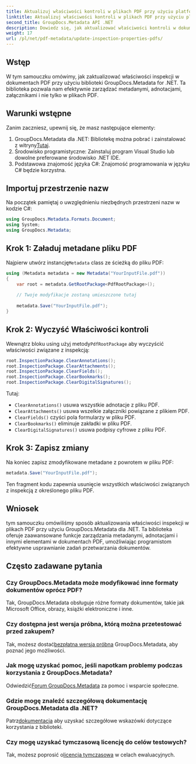 ```yaml
---
title: Aktualizuj właściwości kontroli w plikach PDF przy użyciu platformy .NET
linktitle: Aktualizuj właściwości kontroli w plikach PDF przy użyciu platformy .NET
second_title: GroupDocs.Metadata API .NET
description: Dowiedz się, jak aktualizować właściwości kontroli w dokumentach PDF przy użyciu GroupDocs.Metadata dla .NET. Efektywnie zarządzaj metadanymi i adnotacjami za pomocą języka C#.
weight: 17
url: /pl/net/pdf-metadata/update-inspection-properties-pdfs/
---
```

## Wstęp
W tym samouczku omówimy, jak zaktualizować właściwości inspekcji w dokumentach PDF przy użyciu biblioteki GroupDocs.Metadata for .NET. Ta biblioteka pozwala nam efektywnie zarządzać metadanymi, adnotacjami, załącznikami i nie tylko w plikach PDF.
## Warunki wstępne
Zanim zaczniesz, upewnij się, że masz następujące elementy:
1.  GroupDocs.Metadata dla .NET: Bibliotekę można pobrać i zainstalować z witryny[Tutaj](https://releases.groupdocs.com/metadata/net/).
2. Środowisko programistyczne: Zainstaluj program Visual Studio lub dowolne preferowane środowisko .NET IDE.
3. Podstawowa znajomość języka C#: Znajomość programowania w języku C# będzie korzystna.

## Importuj przestrzenie nazw
Na początek pamiętaj o uwzględnieniu niezbędnych przestrzeni nazw w kodzie C#:
```csharp
using GroupDocs.Metadata.Formats.Document;
using System;
using GroupDocs.Metadata;
```
## Krok 1: Załaduj metadane pliku PDF
 Najpierw utwórz instancję`Metadata` class ze ścieżką do pliku PDF:
```csharp
using (Metadata metadata = new Metadata("YourInputFile.pdf"))
{
    var root = metadata.GetRootPackage<PdfRootPackage>();
    
    // Twoje modyfikacje zostaną umieszczone tutaj
    
    metadata.Save("YourInputFile.pdf");
}
```
## Krok 2: Wyczyść Właściwości kontroli
 Wewnątrz bloku using użyj metody`PdfRootPackage` aby wyczyścić właściwości związane z inspekcją:
```csharp
root.InspectionPackage.ClearAnnotations();
root.InspectionPackage.ClearAttachments();
root.InspectionPackage.ClearFields();
root.InspectionPackage.ClearBookmarks();
root.InspectionPackage.ClearDigitalSignatures();
```
Tutaj:
- `ClearAnnotations()` usuwa wszystkie adnotacje z pliku PDF.
- `ClearAttachments()` usuwa wszelkie załączniki powiązane z plikiem PDF.
- `ClearFields()` czyści pola formularzy w pliku PDF.
- `ClearBookmarks()` eliminuje zakładki w pliku PDF.
- `ClearDigitalSignatures()` usuwa podpisy cyfrowe z pliku PDF.
## Krok 3: Zapisz zmiany
Na koniec zapisz zmodyfikowane metadane z powrotem w pliku PDF:
```csharp
metadata.Save("YourInputFile.pdf");
```
Ten fragment kodu zapewnia usunięcie wszystkich właściwości związanych z inspekcją z określonego pliku PDF.

## Wniosek
tym samouczku omówiliśmy sposób aktualizowania właściwości inspekcji w plikach PDF przy użyciu GroupDocs.Metadata dla .NET. Ta biblioteka oferuje zaawansowane funkcje zarządzania metadanymi, adnotacjami i innymi elementami w dokumentach PDF, umożliwiając programistom efektywne usprawnianie zadań przetwarzania dokumentów.

## Często zadawane pytania
### Czy GroupDocs.Metadata może modyfikować inne formaty dokumentów oprócz PDF?
Tak, GroupDocs.Metadata obsługuje różne formaty dokumentów, takie jak Microsoft Office, obrazy, książki elektroniczne i inne.
### Czy dostępna jest wersja próbna, którą można przetestować przed zakupem?
 Tak, możesz dostać[bezpłatna wersja próbna](https://releases.groupdocs.com/) GroupDocs.Metadata, aby poznać jego możliwości.
### Jak mogę uzyskać pomoc, jeśli napotkam problemy podczas korzystania z GroupDocs.Metadata?
 Odwiedzić[Forum GroupDocs.Metadata](https://forum.groupdocs.com/c/metadata/14) za pomoc i wsparcie społeczne.
### Gdzie mogę znaleźć szczegółową dokumentację GroupDocs.Metadata dla .NET?
 Patrz[dokumentacja](https://tutorials.groupdocs.com/metadata/net/) aby uzyskać szczegółowe wskazówki dotyczące korzystania z biblioteki.
### Czy mogę uzyskać tymczasową licencję do celów testowych?
 Tak, możesz poprosić o[licencja tymczasowa](https://purchase.groupdocs.com/temporary-license/) w celach ewaluacyjnych.